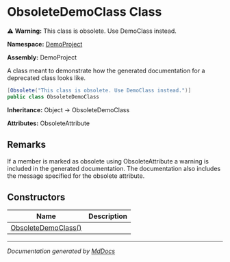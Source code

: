 # ObsoleteDemoClass Class

⚠️ **Warning:** This class is obsolete. Use DemoClass instead.

**Namespace:** [DemoProject](../Namespace.md)

**Assembly:** DemoProject

A class meant to demonstrate how the generated documentation for a deprecated class looks like.

```csharp
[Obsolete("This class is obsolete. Use DemoClass instead.")]
public class ObsoleteDemoClass
```

**Inheritance:** Object → ObsoleteDemoClass

**Attributes:** ObsoleteAttribute

## Remarks

If a member is marked as obsolete using ObsoleteAttribute a warning is included in the generated documentation.              The documentation also includes the message specified for the obsolete attribute.

## Constructors

| Name                                   | Description |
| -------------------------------------- | ----------- |
| [ObsoleteDemoClass()](Constructors.md) |             |
___

*Documentation generated by [MdDocs](https://github.com/ap0llo/mddocs)*
